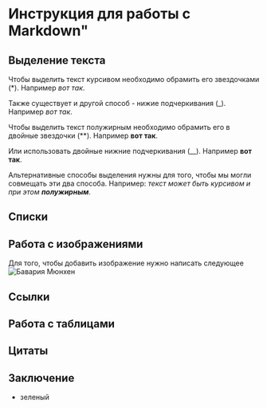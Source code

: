 # Инструкция для работы с Markdown"

## Выделение текста
Чтобы выделить текст курсивом необходимо обрамить его звездочками (*). Например *вот так*. 

Также существует и другой способ - нижие подчеркивания (_).
Например _вот так_.

Чтобы выделить текст полужирным необходимо обрамить его в двойные звездочки (**). Например **вот так**. 

Или использовать двойные нижние подчеркивания (__). Например __вот так__. 

Альтернативные способы выделения нужны для того, чтобы мы могли совмещать эти два способа.
Например: _текст может быть курсивом и при этом **полужирным**_.
## Списки

## Работа с изображениями
Для того, чтобы добавить изображение нужно написать следующее
![Бавария Мюнхен](%D0%91%D0%B0%D0%B2%D0%B0%D1%80%D0%BA%D0%B0.jpeg)
## Ссылки

## Работа с таблицами

## Цитаты

## Заключение

* зеленый
